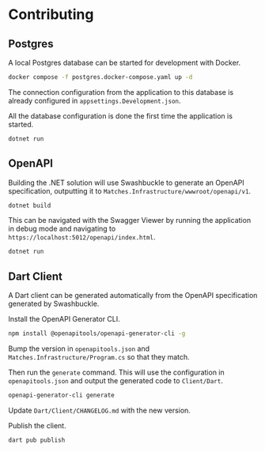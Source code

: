 # Contributing

## Postgres

A local Postgres database can be started for development with Docker.

```sh
docker compose -f postgres.docker-compose.yaml up -d
```

The connection configuration from the application to this database is already configured in `appsettings.Development.json`.

All the database configuration is done the first time the application is started.

```sh
dotnet run
```

## OpenAPI

Building the .NET solution will use Swashbuckle to generate an OpenAPI specification, outputting it to `Matches.Infrastructure/wwwroot/openapi/v1`.

```sh
dotnet build
```

This can be navigated with the Swagger Viewer by running the application in debug mode and navigating to `https://localhost:5012/openapi/index.html`.

```sh
dotnet run
```

## Dart Client

A Dart client can be generated automatically from the OpenAPI specification generated by Swashbuckle.

Install the OpenAPI Generator CLI.

```sh
npm install @openapitools/openapi-generator-cli -g
```

Bump the version in `openapitools.json` and `Matches.Infrastructure/Program.cs` so that they match.

Then run the `generate` command. This will use the configuration in `openapitools.json` and output the generated code to `Client/Dart`.

```sh
openapi-generator-cli generate
```

Update `Dart/Client/CHANGELOG.md` with the new version.

Publish the client.

```sh
dart pub publish
```